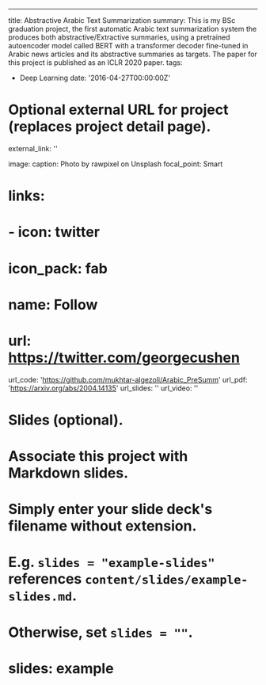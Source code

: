 ---
title: Abstractive Arabic Text Summarization
summary: This is my BSc graduation project, the first automatic Arabic text summarization system the produces both abstractive/Extractive summaries, using a pretrained autoencoder model called BERT with a transformer decoder fine-tuned in Arabic  news articles and its abstractive summaries as targets. The paper for this project is published as an ICLR 2020 paper.
tags:
  - Deep Learning
date: '2016-04-27T00:00:00Z'

# Optional external URL for project (replaces project detail page).
external_link: ''

image:
  caption: Photo by rawpixel on Unsplash
  focal_point: Smart

# links:
#   - icon: twitter
#     icon_pack: fab
#     name: Follow
#     url: https://twitter.com/georgecushen
url_code: 'https://github.com/mukhtar-algezoli/Arabic_PreSumm'
url_pdf: 'https://arxiv.org/abs/2004.14135'
url_slides: ''
url_video: ''

# Slides (optional).
#   Associate this project with Markdown slides.
#   Simply enter your slide deck's filename without extension.
#   E.g. `slides = "example-slides"` references `content/slides/example-slides.md`.
#   Otherwise, set `slides = ""`.
# slides: example

